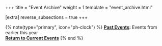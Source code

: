 +++
title = "Event Archive"
weight = 1
template = "event_archive.html"

[extra]
reverse_subsections = true
+++

<!-- more -->
{% note(type="primary", icon="ph-clock") %}
**[Past Events](@/events/archive/current.md):** Events from earlier this year  
<i class="ph-bold ph-bell me-2"></i>**[Return to Current Events](@/events/_index.md)**
{% end %}